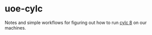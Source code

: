 uoe-cylc
========
Notes and simple workflows for figuring out how to run [cylc 8](https://cylc.github.io/cylc-doc/latest/html/index.html) on our machines.

